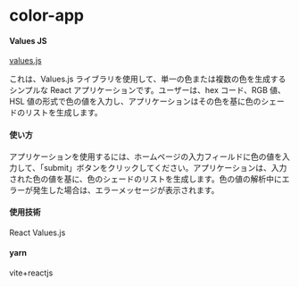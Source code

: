 # color-app

#### Values JS

[values.js](https://github.com/noeldelgado/values.js)

これは、Values.js ライブラリを使用して、単一の色または複数の色を生成するシンプルな React アプリケーションです。ユーザーは、hex コード、RGB 値、HSL 値の形式で色の値を入力し、アプリケーションはその色を基に色のシェードのリストを生成します。

#### 使い方

アプリケーションを使用するには、ホームページの入力フィールドに色の値を入力して、「submit」ボタンをクリックしてください。アプリケーションは、入力された色の値を基に、色のシェードのリストを生成します。色の値の解析中にエラーが発生した場合は、エラーメッセージが表示されます。

#### 使用技術

React
Values.js

#### yarn

vite+reactjs
